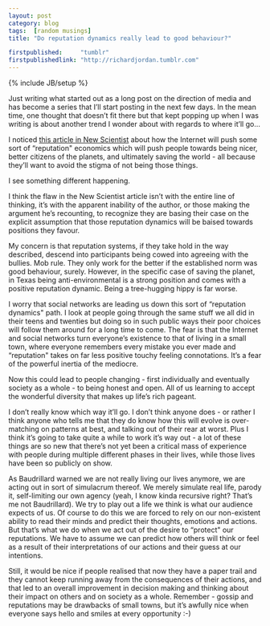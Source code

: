 ```yaml
---
layout: post
category: blog
tags:  [random musings]
title: "Do reputation dynamics really lead to good behaviour?"

firstpublished:     "tumblr"
firstpublishedlink: "http://richardjordan.tumblr.com"
---
```

{% include JB/setup %}

Just writing what started out as a long post on the direction of media and has become a series that I’ll start posting in the next few days.  In the mean time, one thought that doesn’t fit there but that kept popping up when I was writing is about another trend I wonder about with regards to where it’ll go…

I noticed [this article in New Scientist](http://www.newscientist.com/article/mg20427347.100-how-reputation-could-save-the-earth.html) about how the Internet will push some sort of “reputation" economics which will push people towards being nicer, better citizens of the planets, and ultimately saving the world - all because they’ll want to avoid the stigma of not being those things.

I see something different happening.

I think the flaw in the New Scientist article isn’t with the entire line of thinking, it’s with the apparent inability of the author, or those making the argument he’s recounting, to recognize they are basing their case on the explicit assumption that those reputation dynamics will be baised towards positions they favour.

My concern is that reputation systems, if they take hold in the way described, descend into participants being cowed into agreeing with the bullies.  Mob rule.  They only work for the better if the established norm was good behaviour, surely.  However, in the specific case of saving the planet, in Texas being anti-environmental is a strong position and comes with a positive reputation dynamic.  Being a tree-hugging hippy is far worse.

I worry that social networks are leading us down this sort of “reputation dynamics" path.  I look at people going through the same stuff we all did in their teens and twenties but doing so in such public ways their poor choices will follow them around for a long time to come.  The fear is that the Internet and social networks turn everyone’s existence to that of living in a small town, where everyone remembers every mistake you ever made and “reputation" takes on far less positive touchy feeling connotations.  It’s a fear of the powerful inertia of the mediocre.

Now this could lead to people changing - first individually and eventually society as a whole - to being honest and open.  All of us learning to accept the wonderful diversity that makes up life’s rich pageant.

I don’t really know which way it’ll go.  I don’t think anyone does - or rather I think anyone who tells me that they do know how this will evolve is over-matching on patterns at best, and talking out of their rear at worst.  Plus I think it’s going to take quite a while to work it’s way out - a lot of these things are so new that there’s not yet been a critical mass of experience with people during multiple different phases in their lives, while those lives have been so publicly on show.

As Baudrillard warned we are not really living our lives anymore, we are acting out in sort of simulacrum thereof.  We merely simulate real life, parody it, self-limiting our own agency (yeah, I know kinda recursive right? That’s me not Baudrillard).  We try to play out a life we think is what our audience expects of us.  Of course to do this we are forced to rely on our non-existent ability to read their minds and predict their thoughts, emotions and actions.  But that’s what we do when we act out of the desire to “protect" our reputations.  We have to assume we can predict how others will think or feel as a result of their interpretations of our actions and their guess at our intentions.

Still, it would be nice if people realised that now they have a paper trail and they cannot keep running away from the consequences of their actions, and that led to an overall improvement in decision making and thinking about their impact on others and on society as a whole.  Remember - gossip and reputations may be drawbacks of small towns, but it’s awfully nice when everyone says hello and smiles at every opportunity :-)

